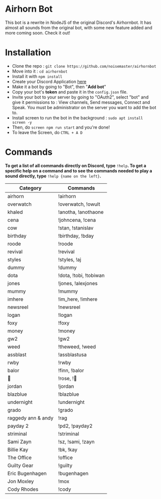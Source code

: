 # Airhorn Bot

This bot is a rewrite in NodeJS of the original Discord's Airhornbot. It has almost all sounds from the original bot, with some new feature added and more coming soon. Check it out!

# Installation
- Clone the repo : `git clone https://github.com/noisemaster/airhornbot`
- Move into it : `cd airhornbot`
- Install it with `npm install`
- Create your Discord Application [here](https://discordapp.com/developers/applications/)
- Make it a bot by going to "Bot", then "**Add bot**"
- Copy your bot's **token** and paste it in the `config.json` file.
- Invite your bot to your server by going to "OAuth2", select "bot" and give it permissions to : View channels, Send messages, Connect and Speak. You must be administrator on the server you want to add the bot to.
- Install screen to run the bot in the background : `sudo apt install screen -y`
- Then, do `screen npm run start` and you're done!
- To leave the Screen, do `CTRL + A D`

# Commands
**To get a list of all commands directly on Discord, type** `!help`**.  To get a specific help on a command and to see the commands needed to play a sound directly, type** `!help {name on the left}`**.**

|Category|Commands|
|--------|--------|
|airhorn | !airhorn|
|overwatch | !overwatch, !owult|
|khaled | !anotha, !anothaone|
|cena | !johncena, !cena|
|cow | !stan, !stanislav|
|birthday | !birthday, !bday|
|roode | !roode|
|revival | !revival|
|styles | !styles, !aj|
|dummy | !dummy|
|dota | !dota, !tobi, !tobiwan|
|jones | !jones, !alexjones|
|mummy | !mummy|
|imhere | !im_here, !imhere|
|newsreel | !newsreel|
|logan | !logan|
|foxy | !foxy|
|money | !money|
|gw2 | !gw2|
|weed | !theweed, !weed|
|assblast | !assblastusa|
|rwby | !rwby|
|balor | !finn, !balor|
|🌹 | !rose, !🌹|
|jordan | !jordan|
|blazblue | !blazblue|
|undernight | !undernight|
|grado | !grado|
|raggedy ann & andy | !rag|
|payday 2| !pd2, !payday2|
|striminal | !striminal|
|Sami Zayn | !sz, !sami, !zayn|
|Billie Kay | !bk, !kay|
|The Office | !office|
|Guilty Gear | !guilty|
|Eric Bugenhagen | !bugenhagen|
|Jon Moxley | !mox|
|Cody Rhodes | !cody|
